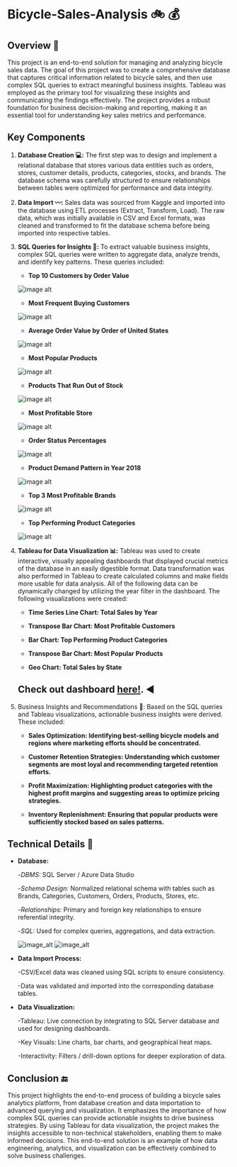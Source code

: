 # Bicycle-Sales-Analysis 🚲 💰

## Overview 📖
This project is an end-to-end solution for managing and analyzing bicycle sales data. The goal of this project was to create a comprehensive database that 
captures critical information related to bicycle sales, and then use complex SQL queries to extract meaningful business insights. Tableau was employed as the 
primary tool for visualizing these insights and communicating the findings effectively. The project provides a robust foundation for business decision-making 
and reporting, making it an essential tool for understanding key sales metrics and performance.

## Key Components

1. **Database Creation 💻:**
The first step was to design and implement a relational database that stores various data entities such as orders, stores, customer details, products, categories, stocks, and brands. 
The database schema was carefully structured to ensure relationships between tables were optimized for performance and data integrity.

2. **Data Import 〰️:**
Sales data was sourced from Kaggle and imported into the database using ETL processes (Extract, Transform, Load). The raw data, which was initially available in CSV and Excel formats,
was cleaned and transformed to fit the database schema before being imported into respective tables.

3. **SQL Queries for Insights 👀:**
To extract valuable business insights, complex SQL queries were written to aggregate data, analyze trends, and identify key patterns. These queries included:

    - **Top 10 Customers by Order Value**
      
    ![image alt](https://github.com/NikhilInampudi/Bicycle-Sales-Analysis/blob/019e3b56909ffdd590f6ad60e39ddda77e755416/SQLOutputs/Top%20Customers%20Output.png)
  
    - **Most Frequent Buying Customers**

    ![image alt](https://github.com/NikhilInampudi/Bicycle-Sales-Analysis/blob/e39c9a468379906dd632904abb41a9cc0187d4d7/SQLOutputs/Customer%20Buying%20Frequency%20Output.png)

    - **Average Order Value by Order of United States**

    ![image alt](https://github.com/NikhilInampudi/Bicycle-Sales-Analysis/blob/e39c9a468379906dd632904abb41a9cc0187d4d7/SQLOutputs/Average%20Order%20Value%20by%20State%20Output.png)
    
    - **Most Popular Products**

    ![image alt](https://github.com/NikhilInampudi/Bicycle-Sales-Analysis/blob/e39c9a468379906dd632904abb41a9cc0187d4d7/SQLOutputs/Popular%20Products%20Output.png)
    
    - **Products That Run Out of Stock**

    ![image alt](https://github.com/NikhilInampudi/Bicycle-Sales-Analysis/blob/e39c9a468379906dd632904abb41a9cc0187d4d7/SQLOutputs/Out%20of%20Stock%20Products%20Output.png)
    
    - **Most Profitable Store**
   
    ![image alt](https://github.com/NikhilInampudi/Bicycle-Sales-Analysis/blob/e39c9a468379906dd632904abb41a9cc0187d4d7/SQLOutputs/Store%20Profits%20Output.png)

    - **Order Status Percentages**
      
    ![image alt](https://github.com/NikhilInampudi/Bicycle-Sales-Analysis/blob/e39c9a468379906dd632904abb41a9cc0187d4d7/SQLOutputs/Order%20Status%20Percentage%20Output.png)
    
    - **Product Demand Pattern in Year 2018**
   
    ![image alt](https://github.com/NikhilInampudi/Bicycle-Sales-Analysis/blob/e39c9a468379906dd632904abb41a9cc0187d4d7/SQLOutputs/Product%20Demand%202018%20Output.png)

    - **Top 3 Most Profitable Brands**
      
    ![image alt](https://github.com/NikhilInampudi/Bicycle-Sales-Analysis/blob/e39c9a468379906dd632904abb41a9cc0187d4d7/SQLOutputs/Top%20Brands%20Output.png)
    
    - **Top Performing Product Categories**
      
    ![image alt](https://github.com/NikhilInampudi/Bicycle-Sales-Analysis/blob/e39c9a468379906dd632904abb41a9cc0187d4d7/SQLOutputs/Top%20Product%20Categories%20Output.png)


5. **Tableau for Data Visualization 📊:**
Tableau was used to create interactive, visually appealing dashboards that displayed crucial metrics of the database in an easily digestible format. Data transformation was also performed in Tableau to
create calculated columns and make fields more usable for data analysis. All of the following data can be dynamically changed by utilizing the year filter in the dashboard. The following visualizations were created:

    - **Time Series Line Chart: Total Sales by Year**
  
    - **Transpose Bar Chart: Most Profitable Customers**
  
    - **Bar Chart: Top Performing Product Categories**
  
    - **Transpose Bar Chart: Most Popular Products**
  
    - **Geo Chart: Total Sales by State**

    ## Check out dashboard [here!](https://public.tableau.com/app/profile/nikhil.inampudi/viz/BikeSalesInsights_17369905740010/BicycleSalesDashboard). ◀️

6. Business Insights and Recommendations 💸:
Based on the SQL queries and Tableau visualizations, actionable business insights were derived. These included:

    - **Sales Optimization: Identifying best-selling bicycle models and regions where marketing efforts should be concentrated.**
  
    - **Customer Retention Strategies: Understanding which customer segments are most loyal and recommending targeted retention efforts.**
  
    - **Profit Maximization: Highlighting product categories with the highest profit margins and suggesting areas to optimize pricing strategies.**
  
    - **Inventory Replenishment: Ensuring that popular products were sufficiently stocked based on sales patterns.**

## Technical Details 🤖

- **Database:**
  
    -*DBMS:* SQL Server / Azure Data Studio 

    -*Schema Design:* Normalized relational schema with tables such as Brands, Categories, Customers, Orders, Products, Stores, etc.

    -*Relationships:* Primary and foreign key relationships to ensure referential integrity.

    -*SQL:* Used for complex queries, aggregations, and data extraction.

    ![image_alt](https://github.com/NikhilInampudi/Bicycle-Sales-Analysis/blob/b0c6950042b2a30c79ca9cc7ba6cd4eebdcafa5f/Database%20Diagram.png)
    ![image_alt](https://github.com/NikhilInampudi/Bicycle-Sales-Analysis/blob/b0c6950042b2a30c79ca9cc7ba6cd4eebdcafa5f/Database%20Tables.png)

- **Data Import Process:**

    -CSV/Excel data was cleaned using SQL scripts to ensure consistency.

    -Data was validated and imported into the corresponding database tables.

- **Data Visualization:**

    -Tableau: Live connection by integrating to SQL Server database and used for designing dashboards.

    -Key Visuals: Line charts, bar charts, and geographical heat maps.

    -Interactivity: Filters / drill-down options for deeper exploration of data.

## Conclusion 🔚

This project highlights the end-to-end process of building a bicycle sales analytics platform, from database creation and data importation to advanced querying and visualization. 
It emphasizes the importance of how complex SQL queries can provide actionable insights to drive business strategies. By using Tableau for data visualization, the project makes the 
insights accessible to non-technical stakeholders, enabling them to make informed decisions. This end-to-end solution is an example of how data engineering, analytics, and visualization 
can be effectively combined to solve business challenges.
  
   
  

